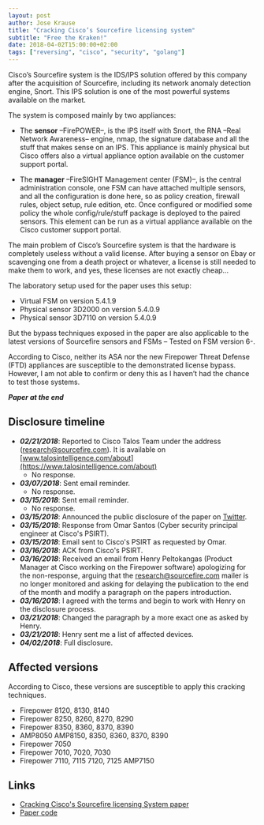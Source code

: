 ```yaml
---
layout: post
author: Jose Krause
title: "Cracking Cisco’s Sourcefire licensing system"
subtitle: "Free the Kraken!"
date: 2018-04-02T15:00:00+02:00
tags: ["reversing", "cisco", "security", "golang"]
---
```


Cisco’s Sourcefire system is the IDS/IPS solution offered by this company after the acquisition of Sourcefire, including its network anomaly detection engine, Snort. This IPS solution is one of the most powerful systems available on the market.

The system is composed mainly by two appliances:

* The **sensor** –FirePOWER–, is the IPS itself with Snort, the RNA –Real Network Awareness– engine, nmap, the signature database and all the stuff that makes sense on an IPS. This appliance is mainly physical but Cisco offers also a virtual appliance option available on the customer support portal.

* The **manager** –FireSIGHT Management center (FSM)–, is the central administration console, one FSM can have attached multiple sensors, and all the configuration is done here, so as policy creation, firewall rules, object setup, rule edition, etc. Once configured or modified some policy the whole config/rule/stuff package is deployed to the paired sensors. This element can be run as a virtual appliance available on the Cisco customer support portal.

The main problem of Cisco’s Sourcefire system is that the hardware is completely useless without a valid license. After buying a sensor on Ebay or scavenging one from a death project or whatever, a license is still needed to make them to work, and yes, these licenses are not exactly cheap...

The laboratory setup used for the paper uses this setup:

* Virtual FSM on version 5.4.1.9
* Physical sensor 3D2000 on version 5.4.0.9
* Physical sensor 3D7110 on version 5.4.0.9

But the bypass techniques exposed in the paper are also applicable to the latest versions of Sourcefire sensors and FSMs – Tested on FSM version 6-.

According to Cisco, neither its ASA nor the new Firepower Threat Defense (FTD) appliances are susceptible to the demonstrated license bypass.  However, I am not able to confirm or deny this as I haven’t had the chance to test those systems.

_**Paper at the end**_

## Disclosure timeline
* **_02/21/2018_**: Reported to Cisco Talos Team under the address (research@sourcefire.com). It is available on [www.talosintelligence.com/about](https://www.talosintelligence.com/about)
    * No response.
* **_03/07/2018_**: Sent email reminder.
    * No response.
* **_03/15/2018_**: Sent email reminder.
    * No response.
* **_03/15/2018_**: Announced the public disclosure of the paper on [Twitter](https://twitter.com/bitsniper/status/974231110132658178).
* **_03/15/2018_**: Response from Omar Santos (Cyber security principal engineer at Cisco's PSIRT).
* **_03/15/2018_**: Email sent to Cisco's PSIRT as requested by Omar.
* **_03/16/2018_**: ACK from Cisco's PSIRT.
* **_03/16/2018_**: Received an email from Henry Peltokangas (Product Manager at Cisco working on the Firepower software) apologizing for the non-response, arguing that the research@sourcefire.com mailer is no longer monitored and asking for delaying the publication to the end of the month and modify a paragraph on the papers introduction.
*  **_03/16/2018_**: I agreed with the terms and begin to work with Henry on the disclosure process.
*  **_03/21/2018_**: Changed the paragraph by a more exact one as asked by Henry.
*  **_03/21/2018_**: Henry sent me a list of affected devices.
*  **_04/02/2018_**: Full disclosure.


## Affected versions
According to Cisco, these versions are susceptible to apply this cracking techniques.

* Firepower 8120, 8130, 8140 
* Firepower 8250, 8260, 8270, 8290
* Firepower 8350, 8360, 8370, 8390
* AMP8050 AMP8150, 8350, 8360, 8370, 8390 
* Firepower 7050 
* Firepower 7010, 7020, 7030 
* Firepower 7110, 7115 7120, 7125 AMP7150

## Links
* [Cracking Cisco's Sourcefire licensing System paper](/assets/files/cracking_sf_license_system.pdf)
* [Paper code](https://dev.hackercat.ninja/hcninja/sflicense)